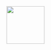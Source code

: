 <div id="header" align="center">
  <img src="https://media.giphy.com/media/v1.Y2lkPTc5MGI3NjExbjB2MXI1ZHYzbDhpOHJnZzZqbjVkbmZ0eDl5eGNjemszMmJ0eTM3MyZlcD12MV9pbnRlcm5hbF9naWZfYnlfaWQmY3Q9Zw/xUPGGDNsLvqsBOhuU0/giphy.gif" width="100"/>
</div>

<!--
**a-garcia96/a-garcia96** is a ✨ _special_ ✨ repository because its `README.md` (this file) appears on your GitHub profile.

Here are some ideas to get you started:

- 🔭 I’m currently working on ...
- 🌱 I’m currently learning ...
- 👯 I’m looking to collaborate on ...
- 🤔 I’m looking for help with ...
- 💬 Ask me about ...
- 📫 How to reach me: ...
- 😄 Pronouns: ...
- ⚡ Fun fact: ...
-->
